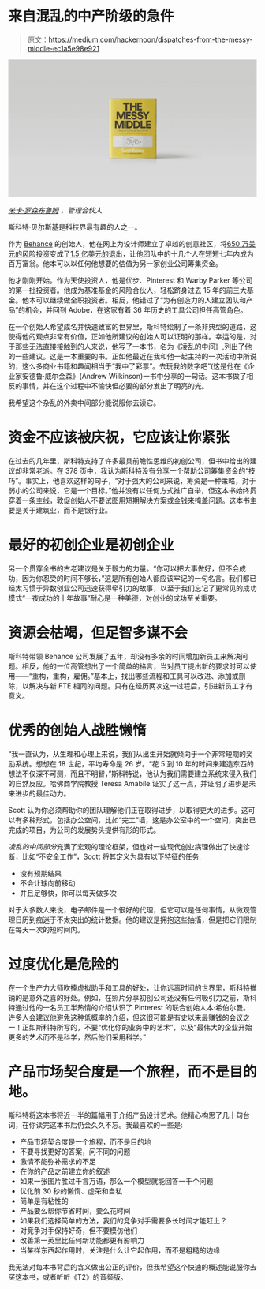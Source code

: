 # 来自混乱的中产阶级的急件

> 原文：<https://medium.com/hackernoon/dispatches-from-the-messy-middle-ec1a5e98e921>

![](img/79e83072fb2e4020c05c5a1e177bcbd6.png)

[*米卡·罗森布鲁姆*](https://twitter.com/micahjay1) *，管理合伙人*

斯科特·贝尔斯基是科技界最有趣的人之一。

作为 [Behance](https://www.behance.net/) 的创始人，他在网上为设计师建立了卓越的创意社区，将[650 万美元的风险投资](https://techcrunch.com/2012/05/14/behance-raises-first-round-after-5-years/)变成了[1.5 亿美元的退出](https://techcrunch.com/2012/12/21/adobe-acquired-portfolio-service-behance-for-more-than-150-million-in-cash-and-stock/)，让他团队中的十几个人在短短七年内成为百万富翁。他本可以以任何他想要的估值为另一家创业公司筹集资金。

他才刚刚开始。作为天使投资人，他是优步、Pinterest 和 Warby Parker 等公司的第一批投资者。他成为基准基金的风险合伙人，轻松跻身过去 15 年的前三大基金。他本可以继续做全职投资者。相反，他错过了“为有创造力的人建立团队和产品”的机会，并回到 Adobe，在这家有着 36 年历史的工具公司担任高管角色。

在一个创始人希望成名并快速致富的世界里，斯科特绘制了一条非典型的道路，这使得他的观点非常有价值，正如他所建议的创始人可以证明的那样。幸运的是，对于那些无法直接接触到的人来说，他写了一本书，名为《凌乱的中间》,列出了他的一些建议。这是一本重要的书。正如他最近在我和他一起主持的一次活动中所说的，这么多商业书籍和趣闻相当于“我中了彩票”。去玩我的数字吧”(这是他在《企业家安德鲁·威尔金森》(Andrew Wilkinson)一书中分享的一句话。这本书做了相反的事情，并在这个过程中不愉快但必要的部分发出了明亮的光。

我希望这个杂乱的外卖中间部分能说服你去读它。

# 资金不应该被庆祝，它应该让你紧张

在过去的几年里，斯科特支持了许多最具前瞻性思维的初创公司，但书中给出的建议却非常老派。在 378 页中，我认为斯科特没有分享一个帮助公司筹集资金的“技巧”。事实上，他喜欢这样的句子，“对于强大的公司来说，筹资是一种策略，对于弱小的公司来说，它是一个目标。”他并没有以任何方式推广自举，但这本书始终贯穿着一条主线，敦促创始人不要试图用短期解决方案或金钱来掩盖问题。这本书主要是关于建筑业，而不是银行业。

# 最好的初创企业是初创企业

另一个贯穿全书的古老建议是关于毅力的力量。“你可以把大事做好，但不会成功，因为你忍受的时间不够长，”这是所有创始人都应该牢记的一句名言。我们都已经太习惯于异数创业公司迅速获得牵引力的故事，以至于我们忘记了更常见的成功模式“一夜成功的十年故事”耐心是一种美德，对创业的成功至关重要。

# 资源会枯竭，但足智多谋不会

斯科特带领 Behance 公司发展了五年，却没有多余的时间增加新员工来解决问题。相反，他的一位高管想出了一个简单的格言，当对员工提出新的要求时可以使用——“重构，重构，雇佣。”基本上，找出哪些流程和工具可以改进、添加或删除，以解决与新 FTE 相同的问题。只有在经历两次这一过程后，引进新员工才有意义。

# 优秀的创始人战胜懒惰

“我一直认为，从生理和心理上来说，我们从出生开始就倾向于一个非常短期的奖励系统。想想在 18 世纪，平均寿命是 26 岁。“花 5 到 10 年的时间来建造东西的想法不仅深不可测，而且不明智，”斯科特说，他认为我们需要建立系统来侵入我们的自然反应。哈佛商学院教授 Teresa Amabile 证实了这一点，并证明了进步是未来进步的最佳动力。

Scott 认为你必须帮助你的团队理解他们正在取得进步，以取得更大的进步。这可以有多种形式，包括办公空间，比如“完工”墙，这是办公室中的一个空间，突出已完成的项目，为公司的发展势头提供有形的形式。

*凌乱的中间部分*充满了宏观的理论框架，但也对一些现代创业病理做出了快速诊断，比如“不安全工作”，Scott 将其定义为具有以下特征的任务:

*   没有预期结果
*   不会让球向前移动
*   并且足够快，你可以每天做多次

对于大多数人来说，电子邮件是一个很好的代理，但它可以是任何事情，从微观管理日历到痴迷于不太突出的统计数据。他的建议是拥抱这些抽搐，但是把它们限制在每天一次的短时间内。

# 过度优化是危险的

在一个生产力大师吹捧虚拟助手和工具的好处，让你远离时间的世界里，斯科特推销的是意外之喜的好处。例如，在照片分享初创公司还没有任何吸引力之前，斯科特通过他的一名员工半热情的介绍认识了 Pinterest 的联合创始人本·希伯尔曼。许多人会建议他避免这种低概率的介绍，但这很可能是有史以来最赚钱的会议之一！正如斯科特所写的，不要“优化你的业务中的艺术”，以及“最伟大的企业开始更多的艺术而不是科学，然后他们采用科学。”

# 产品市场契合度是一个旅程，而不是目的地。

斯科特将这本书将近一半的篇幅用于介绍产品设计艺术。他精心构思了几十句台词，在你读完这本书后仍会久久不忘。我最喜欢的一些是:

*   产品市场契合度是一个旅程，而不是目的地
*   不要寻找更好的答案，问不同的问题
*   激情不能弥补需求的不足
*   在你的产品之前建立你的叙述
*   如果一张图片胜过千言万语，那么一个模型就能回答一千个问题
*   优化前 30 秒的懒惰、虚荣和自私
*   简单是有粘性的
*   产品要么帮你节省时间，要么花时间
*   如果我们选择简单的方法，我们的竞争对手需要多长时间才能赶上？
*   对竞争对手保持好奇，但不要模仿他们
*   改善第一英里比任何新功能都更有影响力
*   当某样东西起作用时，关注是什么让它起作用，而不是粗糙的边缘

我无法对每本书背后的含义做出公正的评价，但我希望这个快速的概述能说服你去买这本书，或者听听《T2》的音频版。